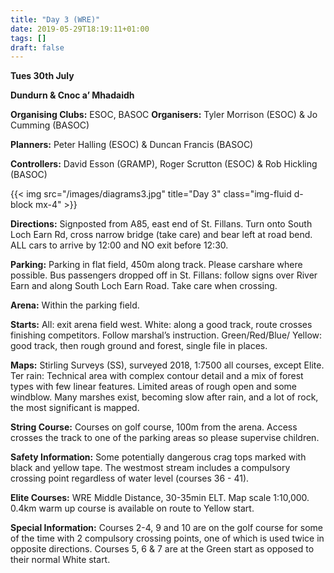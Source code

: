 ```yaml
---
title: "Day 3 (WRE)"
date: 2019-05-29T18:19:11+01:00
tags: []
draft: false
---
```


**Tues 30th July**

**Dundurn & Cnoc a’ Mhadaidh**


**Organising Clubs:** ESOC, BASOC
**Organisers:** Tyler Morrison (ESOC) & Jo
Cumming (BASOC)

**Planners:** Peter Halling (ESOC) & Duncan
Francis (BASOC)

**Controllers:** David Esson (GRAMP), Roger
Scrutton (ESOC) & Rob Hickling (BASOC)

{{< img src="/images/diagrams3.jpg" title="Day 3" class="img-fluid d-block mx-4" >}}

**Directions:** Signposted from A85, east end of
St. Fillans. Turn onto South Loch Earn Rd, cross
narrow bridge (take care) and bear left at road
bend. ALL cars to arrive by 12:00 and NO exit
before 12:30.

**Parking:** Parking in flat field, 450m along track.
Please carshare where possible. Bus passengers
dropped off in St. Fillans: follow signs over River
Earn and along South Loch Earn Road. Take
care when crossing.

**Arena:** Within the parking field.

**Starts:** All: exit arena field west. White: along a
good track, route crosses finishing competitors.
Follow marshal’s instruction. Green/Red/Blue/
Yellow: good track, then rough ground and
forest, single file in places.

**Maps:** Stirling Surveys (SS), surveyed 2018,
1:7500 all courses, except Elite.
Ter rain: Technical area with complex contour
detail and a mix of forest types with few linear
features. Limited areas of rough open and some
windblow. Many marshes exist, becoming slow
after rain, and a lot of rock, the most significant
is mapped.

**String Course:** Courses on golf course, 100m
from the arena. Access crosses the track to one
of the parking areas so please supervise children.

**Safety Information:** Some potentially dangerous
crag tops marked with black and yellow tape.
The westmost stream includes a compulsory
crossing point regardless of water level (courses
36 - 41). 

**Elite Courses:** WRE Middle Distance,
30-35min ELT. Map scale 1:10,000. 0.4km warm
up course is available on route to Yellow start.

**Special Information:** Courses 2-4, 9 and 10 are
on the golf course for some of the time with 2
compulsory crossing points, one of which is used
twice in opposite directions. Courses 5, 6 & 7 are
at the Green start as opposed to their normal
White start.


